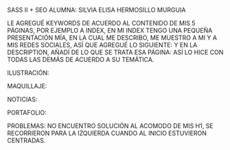 SASS II + SEO
ALUMNA: SILVIA ELISA HERMOSILLO MURGUIA

LE AGREGUÉ KEYWORDS DE ACUERDO AL CONTENIDO DE MIS 5 PÁGINAS, POR EJEMPLO A INDEX, EN MI INDEX TENGO UNA PEQUEÑA PRESENTACIÓN MÍA, EN LA CUAL ME DESCRIBO, ME MUESTRO A MI Y A  MIS REDES SOCIALES, ASÍ QUE AGREGUÉ LO SIGUIENTE:
 <meta name="keywords" content="maquillaje makeup anime mexico youtuber blog personal tiktoker">
Y EN LA DESCRIPTION, AÑADÍ DE LO QUE SE TRATA ESA PÁGINA:
 <meta name="description" content="♥ Bienvenido a mi blog ♥ Encontarás: Ideas de maquillaje, cosplay, noticias de anime y series populares, mi portafolio de trabajo y entretenimiento.">
ASÍ LO HICE CON TODAS LAS DEMÁS DE ACUERDO A SU TEMÁTICA.

ILUSTRACIÓN:
 <meta name="keywords" content="dibujo ilustracion drawing anime mexico youtuber blog personal">
  <meta name="description" content="♥ Bienvenido a mi blog ♥ En esta sección encontarás: Fanarts de mis personajes de anime favoritos y mi OC.">

MAQUILLAJE:
 <meta name="keywords" content="maquillaje makeup anime mexico youtuber blog personal">
  <meta name="description" content="♥ Bienvenido a mi blog ♥ En esta sección encontarás: ideas de makeup que me he hecho.">

NOTICIAS:
  <meta name="keywords" content="euphoria noticias series anime mexico blog personal shingeki no kyojin">
  <meta name="description" content="♥ Bienvenido a mi blog ♥ En esta sección encontarás: Noticias y chismesitos de mis series favoritas.">

PORTAFOLIO:
 <meta name="keywords" content="diseño grafico fotografia belleza mexico youtuber blog personal portafolio">
 <meta name="description" content="♥ Bienvenido a mi blog ♥ En esta sección encontarás: Mi portafolio de diseño gráfico.">

PROBLEMAS:
NO ENCUENTRO SOLUCIÓN AL ACOMODO DE MIS H1, SE RECORRIERON PARA LA IZQUIERDA CUANDO AL INICIO ESTUVIERON CENTRADAS.

